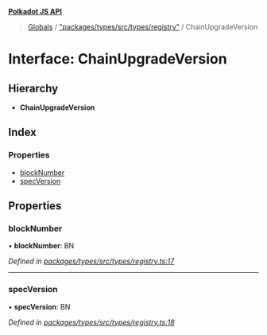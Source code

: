 **[Polkadot JS API](../README.md)**

> [Globals](../globals.md) / ["packages/types/src/types/registry"](../modules/_packages_types_src_types_registry_.md) / ChainUpgradeVersion

# Interface: ChainUpgradeVersion

## Hierarchy

* **ChainUpgradeVersion**

## Index

### Properties

* [blockNumber](_packages_types_src_types_registry_.chainupgradeversion.md#blocknumber)
* [specVersion](_packages_types_src_types_registry_.chainupgradeversion.md#specversion)

## Properties

### blockNumber

•  **blockNumber**: BN

*Defined in [packages/types/src/types/registry.ts:17](https://github.com/polkadot-js/api/blob/014fa123b/packages/types/src/types/registry.ts#L17)*

___

### specVersion

•  **specVersion**: BN

*Defined in [packages/types/src/types/registry.ts:18](https://github.com/polkadot-js/api/blob/014fa123b/packages/types/src/types/registry.ts#L18)*
